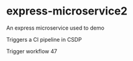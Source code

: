 # express-microservice2
An express microservice used to demo

Triggers a CI pipeline in CSDP

Trigger workflow 47
